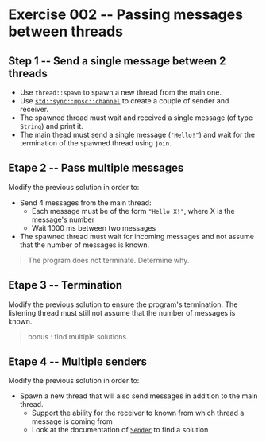 # Exercise 002 -- Passing messages between threads

## Step 1 -- Send a single message between 2 threads

* Use `thread::spawn` to spawn a new thread from the main one.
* Use [`std::sync::mpsc::channel`](https://doc.rust-lang.org/std/sync/mpsc/fn.channel.html) to create a couple of sender and receiver.
* The spawned thread must wait and received a single message (of type `String`) and print it.
* The main thead must send a single message (`"Hello!"`) and wait for the termination of the spawned thread using `join`.

## Etape 2 -- Pass multiple messages

Modify the previous solution in order to:

* Send 4 messages from the main thread:
    * Each message must be of the form `"Hello X!"`, where X is the message's number
    * Wait 1000 ms between two messages
* The spawned thread must wait for incoming messages and not assume that the number of messages is known.

> The program does not terminate. Determine why.

## Etape 3 -- Termination

Modify the previous solution to ensure the program's termination.
The listening thread must still not assume that the number of messages is known.

> bonus : find multiple solutions.

## Etape 4 -- Multiple senders

Modify the previous solution in order to:

* Spawn a new thread that will also send messages in addition to the main thread.
    * Support the ability for the receiver to known from which thread a message is coming from
    * Look at the documentation of [`Sender`](https://doc.rust-lang.org/std/sync/mpsc/struct.Sender.html) to find a solution
